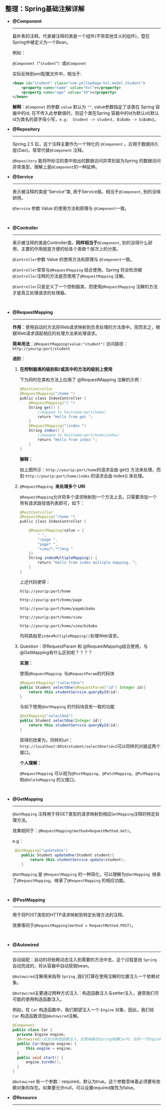 ## 整理：Spring基础注解详解

+ **@Component**

  ---

  最朴素的注释，代表被注释的类是一个组件(不带其他含义的组件)，暨在Spring中被定义为一个Bean。

  例如：

  `@Component（“student”）`或`@Componet` 

  实际反映到xml配置文件中，相当于:

  ```xml
  <bean id="student" class="com.yellowdoge.hxl.model.Student">
      <property name="name" value="hxl"></property>
      <property name="age" value="19"></property>
  </bean>
  ```

  **解释**：`@Componet` 的参数 `value` 默认为 `""`, value参数指定了该类在 Spring 容器中的id, 在不传入此参数值时，则这个类在Spring 容器中的id为默认id(默认id为类名的首字母小写，`e.g:  Student -> student, BiBaBo -> biBaBo`)。

     

+ **@Repository**

  ---

  Spring 2.5 后，这个注释主要作为一个特化的 `@Component` 。应用于数据持久层(Dao)，常常代替`@Component`  注释。

  `@Repository` 能将所标注的类中抛出的数据访问异常封装为Spring 的数据访问异常类型，理解上是`@Component`的一种延伸。

   

+ **@Service**

  ---

  表示被注释的类是“Service”类, 用于Service层。相当于`@Component`, 别的没啥卵用。

  `@Service` 参数 Value 的使用方法和原理与 `@Component`一致。

​    

+ **@Controller**

  ---

  表示被注释的类是Controller类。**同样相当于**`@Component`, 别的没得什么卵用，主要的作用就是方便的给各个类做个层次上的分类。

  `@Controller`参数 Value 的使用方法和原理与 `@Component`一致。

  `@Controller`常常与`@RequestMapping` 结合使用。Spring 将会检测被`@Controller`注释的方法是否使用了`@RequestMapping` 注解。

  `@Controller`只是定义了一个控制器类，而使用`@RequestMapping` 注解的方法才是真正处理请求的处理器。

​     

+ **@RequestMapping**

  ---

  **作用**：使用自动的方法将Web请求映射到负责处理的方法类中。简而言之，根据Web请求调起相应的处理方法来处理请求。

  **简单用法**：`@RequestMapping(value:"student")`  访问路径：`http://yourip:port/student`

  **进阶**：

  1. **在控制器类的级别和/或其中的方法的级别上使用**

     下为同时在类和方法上应用了 @RequestMapping 注解的示例：

     ```java
     @RestController
     @RequestMapping("/home ")
     public class IndexController {
         @RequestMapping("/ ")
         String get() {
             //mapped to hostname:port/home/
             return "Hello from get ";
         }
         @RequestMapping("/index ")
         String index() {
             //mapped to hostname:port/home/index/
             return "Hello from index ";
         }
     }
     ```

     **解释：**

     如上图所示：`http://yourip:port/home`的请求会由 get() 方法来处理，而到 `http://yourip:port/home/index` 的请求会由 index() 来处理。

  2. `@RequestMapping `**来处理多个 URI**

     `@RequestMapping`允许将多个请求映射到一个方法上去，只需要添加一个带有请求路径值列表即可，如下：

     ```java
     @RestController
     @RequestMapping("/home ")
     public class IndexController {
     
         @RequestMapping(value = {
             " ",
             "/page ",
             "page* ",
             "view/*,**/msg "
         })
         String indexMultipleMapping() {
             return "Hello from index multiple mapping. ";
         }
     }
     ```

     上述代码使得：

     `http://yourip:port/home`

     `http://yourip:port/home/page`

     `http://yourip:port/home/pagebibabo`

     `http://yourip:port/home/view`

     `http://yourip:port/home/view/bibabo`

     均将路由至`indexMultipleMapping()`处理Web请求。

     

  3. Question：@RequestParam 和 @RequestMapping结合使用，与@GetMapping有什么区别呢？？？？

     **实测：**

     使用`@RequestMapping `与`@RequestParam`的代码块

     ```java
     @RequestMapping("/selectOne")
     public Student selectOne(@RequestParam("id") Integer id){
         return this.studentService.queryById(id);
     }
     ```

     与如下使用`@GetMapping` 的代码块具有一致的功能

     ```java
     @GetMapping("selectOne")
     public Student selectOne(Integer id){
         return this.studentService.queryById(id);
     }
     ```

     获得的效果为，同样的url：`http://localhost:8014/student/selectOne?id=2`可以同样的对接这两个接口。

     **个人理解：**

     `@RequestMapping` 可以视为`@PostMapping`、`@PatchMapping`、`@PutMapping`和`@DeleteMapping` 的父接口。

     ​    

+ **@GetMapping**

  ---

  `@GetMapping`  注释用于将GET类型的请求映射到相应`GetMapping`注释的特定处理方法。

  效果相同于：`@RequestMapping(method=RequestMethod.Get)`。

  e.g：

  ```java
   @GetMapping("updateOne")
      public Student updateOne(Student student){
          return this.studentService.update(student);
      }
  ```

  

  `@GetMapping` 是 `@RequestMapping` 的一种简化，可以理解为`@GetMapping `继承了`@RequestMapping`。继承了`@RequestMapping` 的相应功能。

  ​    

+ **@PostMapping**

  ---

  用于将POST类型的HTTP请求映射到特定处理方法的注释。

  效果等同于`@RequestMapping(method = RequestMethod.POST)`。

  ​    

+ **@Autowired**

  ---

  自动装配：自动的将依赖动态注入到需要的方法中去，这个过程是由 `Spring` 自动完成的，将从容器中自动获取bean。

  `@Autowired`注解用来指导 `Spring` ,我们打算在使用注解的位置注入一个依赖对象。

  `@Autowired`主要通过两种方式注入：构造函数注入与setter注入，通常我们尽可能的使用构造函数注入。

   例如，在 `Car` 构造函数中，我们期望注入一个 `Engine` 对象，因此，我们给 `Car` 构造函数添加`@Autowired`注解。

  ```java
  @Component
  public class Car {
    private Engine engine;
    @Autowired//此处为构造函数注入，这意味着在Spring构建Car时，会将一个Engine对象注入
    public Car(Engine engine) {
        this.engine = engine;
    }
    public void start() {
        engine.turnOn();
    }
  }
  ```

  `@Autowired` 有一个参数：required，默认为true。这个参数意味着必须要有依赖对象的存在。如果要允许null，可以设置required属性为false。

  

+ **@Resource** 

  ---

  